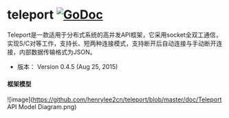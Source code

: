 # teleport   [![GoDoc](https://godoc.org/github.com/tsuna/gohbase?status.png)](http://godoc.org/github.com/henrylee2cn/teleport)

Teleport是一款适用于分布式系统的高并发API框架，它采用socket全双工通信，实现S/C对等工作，支持长、短两种连接模式，支持断开后自动连接与手动断开连接，内部数据传输格式为JSON。

* 版本： Version 0.4.5 (Aug 25, 2015)

#### 框架模型
![image](https://github.com/henrylee2cn/teleport/blob/master/doc/Teleport API Model Diagram.png)